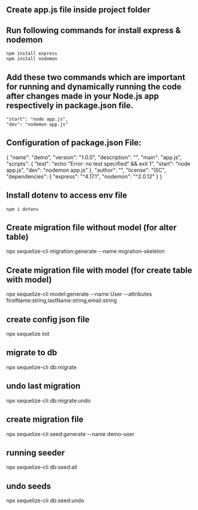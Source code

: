 ## Create app.js file inside project folder

## Run following commands for install express & nodemon
    npm install express
    npm install nodemon

## Add these two commands which are important for running and dynamically running the code after changes made in your Node.js app respectively in package.json file.
    "start": "node app.js",
    "dev": "nodemon app.js"

## Configuration of package.json File:
{
  "name": "demo",
  "version": "1.0.0",
  "description": "",
  "main": "app.js",
  "scripts": {
    "test": "echo \"Error: no test specified\" && exit 1",
    "start": "node app.js",
    "dev": "nodemon app.js"
  },
  "author": "",
  "license": "ISC",
  "dependencies": {
    "express": "^4.17.1",
    "nodemon": "^2.0.12"
  }
}

## Install dotenv to access env file
    npm i dotenv
    
## Create migration file without model (for alter table)
npx sequelize-cli migration:generate --name migration-skeleton
## Create migration file with model (for create table with model)
npx sequelize-cli model:generate --name User --attributes firstName:string,lastName:string,email:string
## create config json file
npx sequelize init
## migrate to db
npx sequelize-cli db:migrate
## undo last migration
npx sequelize-cli db:migrate:undo
## create migration file
npx sequelize-cli seed:generate --name demo-user
## running seeder
npx sequelize-cli db:seed:all
## undo seeds
npx sequelize-cli db:seed:undo